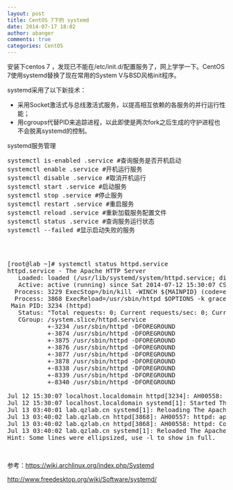 ```yaml
---
layout: post
title: CentOS 7下的 systemd
date: 2014-07-17 18:02
author: abanger
comments: true
categories: CentOS
---
```

安装下centos 7 ，发现已不能在/etc/init.d/配置服务了，网上学学一下。CentOS 7使用systemd替换了现在常用的System V与BSD风格init程序。

systemd采用了以下新技术：
<ul>
	<li>采用Socket激活式与总线激活式服务，以提高相互依赖的各服务的并行运行性能；</li>
	<li>用cgroups代替PID来追踪进程，以此即使是两次fork之后生成的守护进程也不会脱离systemd的控制。</li>
</ul>
systemd服务管理
<pre>systemctl is-enabled .service #查询服务是否开机启动
systemctl enable .service #开机运行服务
systemctl disable .service #取消开机运行
systemctl start .service #启动服务
systemctl stop .service #停止服务
systemctl restart .service #重启服务
systemctl reload .service #重新加载服务配置文件
systemctl status .service #查询服务运行状态
systemctl --failed #显示启动失败的服务

</pre>
<!--more-->

&nbsp;
<pre>
[root@lab ~]# systemctl status httpd.service
httpd.service - The Apache HTTP Server
   Loaded: loaded (/usr/lib/systemd/system/httpd.service; disabled)
   Active: active (running) since Sat 2014-07-12 15:30:07 CST; 5 days ago
  Process: 3229 ExecStop=/bin/kill -WINCH ${MAINPID} (code=exited, status=0/SUCCESS)
  Process: 3868 ExecReload=/usr/sbin/httpd $OPTIONS -k graceful (code=exited, status=0/SUCCESS)
 Main PID: 3234 (httpd)
   Status: "Total requests: 0; Current requests/sec: 0; Current traffic:   0 B/sec"
   CGroup: /system.slice/httpd.service
           +-3234 /usr/sbin/httpd -DFOREGROUND
           +-3874 /usr/sbin/httpd -DFOREGROUND
           +-3875 /usr/sbin/httpd -DFOREGROUND
           +-3876 /usr/sbin/httpd -DFOREGROUND
           +-3877 /usr/sbin/httpd -DFOREGROUND
           +-3878 /usr/sbin/httpd -DFOREGROUND
           +-8338 /usr/sbin/httpd -DFOREGROUND
           +-8339 /usr/sbin/httpd -DFOREGROUND
           +-8340 /usr/sbin/httpd -DFOREGROUND

Jul 12 15:30:07 localhost.localdomain httpd[3234]: AH00558: httpd: Could not reliably determine the server's fully qualified domain name, using lo... message
Jul 12 15:30:07 localhost.localdomain systemd[1]: Started The Apache HTTP Server.
Jul 13 03:40:01 lab.qzlab.cn systemd[1]: Reloading The Apache HTTP Server.
Jul 13 03:40:02 lab.qzlab.cn httpd[3868]: AH00557: httpd: apr_sockaddr_info_get() failed for lab.qzlab.cn
Jul 13 03:40:02 lab.qzlab.cn httpd[3868]: AH00558: httpd: Could not reliably determine the server's fully qualified domain name, using 127.0.0....s message
Jul 13 03:40:02 lab.qzlab.cn systemd[1]: Reloaded The Apache HTTP Server.
Hint: Some lines were ellipsized, use -l to show in full.
</pre>
&nbsp;

参考：<a href="https://wiki.archlinux.org/index.php/Systemd">https://wiki.archlinux.org/index.php/Systemd</a>

<a href="http://www.freedesktop.org/wiki/Software/systemd/">http://www.freedesktop.org/wiki/Software/systemd/</a>
